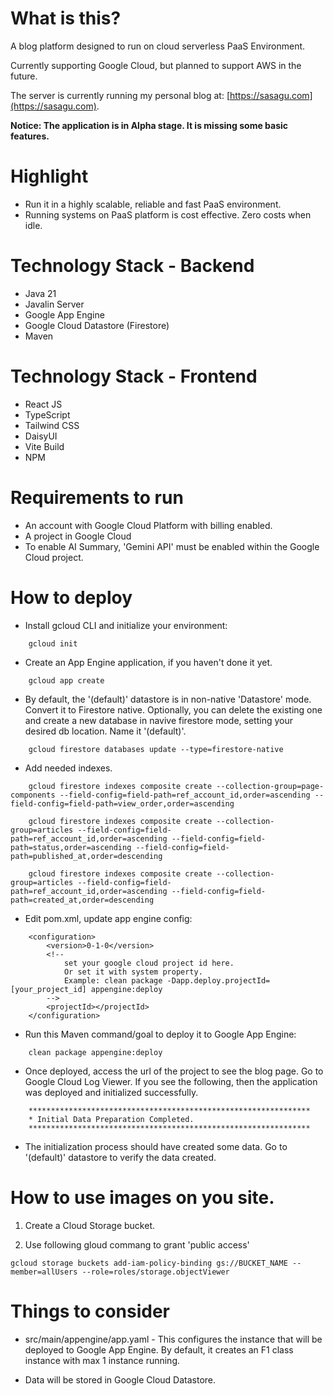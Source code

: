 # What is this?

A blog platform designed to run on cloud serverless PaaS Environment.

Currently supporting Google Cloud, but planned to support AWS in the future.

The server is currently running my personal blog at: [https://sasagu.com](https://sasagu.com).

**Notice: The application is in Alpha stage. It is missing some basic features.**

# Highlight

- Run it in a highly scalable, reliable and fast PaaS environment.
- Running systems on PaaS platform is cost effective. Zero costs when idle.

# Technology Stack - Backend

- Java 21
- Javalin Server
- Google App Engine
- Google Cloud Datastore (Firestore)
- Maven

# Technology Stack - Frontend

- React JS
- TypeScript
- Tailwind CSS
- DaisyUI
- Vite Build
- NPM

# Requirements to run

- An account with Google Cloud Platform with billing enabled.
- A project in Google Cloud
- To enable AI Summary, 'Gemini API' must be enabled within the Google Cloud project.

# How to deploy

- Install gcloud CLI and initialize your environment:

```
	gcloud init
```

- Create an App Engine application, if you haven't done it yet.

```
	gcloud app create
```

- By default, the '(default)' datastore is in non-native 'Datastore' mode. Convert it to Firestore native. 
Optionally, you can delete the existing one and create a new database in navive firestore mode, setting your
desired db location. 
Name it '(default)'.

```
	gcloud firestore databases update --type=firestore-native
```

- Add needed indexes.

```
	gcloud firestore indexes composite create --collection-group=page-components --field-config=field-path=ref_account_id,order=ascending --field-config=field-path=view_order,order=ascending
```
```
	gcloud firestore indexes composite create --collection-group=articles --field-config=field-path=ref_account_id,order=ascending --field-config=field-path=status,order=ascending --field-config=field-path=published_at,order=descending
```
```
	gcloud firestore indexes composite create --collection-group=articles --field-config=field-path=ref_account_id,order=ascending --field-config=field-path=created_at,order=descending
```


- Edit pom.xml, update app engine config:
	
```
	<configuration>
		<version>0-1-0</version>
		<!-- 
			set your google cloud project id here.
			Or set it with system property.
			Example: clean package -Dapp.deploy.projectId=[your_project_id] appengine:deploy
		-->
		<projectId></projectId>
	</configuration>	
```

- Run this Maven command/goal to deploy it to Google App Engine: 	

```
	clean package appengine:deploy
```
	
- Once deployed, access the url of the project to see the blog page. Go to Google Cloud Log Viewer. If you see the following, 
then the application was deployed and initialized successfully.

```
	***************************************************************
	* Initial Data Preparation Completed.
	***************************************************************
```

- The initialization process should have created some data. Go to '(default)' datastore to verify the data created.

# How to use images on you site.

1. Create a Cloud Storage bucket.

2. Use following gloud commang to grant 'public access'

```
gcloud storage buckets add-iam-policy-binding gs://BUCKET_NAME --member=allUsers --role=roles/storage.objectViewer
```
	
# Things to consider

- src/main/appengine/app.yaml - This configures the instance that will be deployed to Google App Engine. 
By default, it creates an F1 class instance with max 1 instance running.

- Data will be stored in Google Cloud Datastore. 


